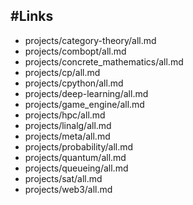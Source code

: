 #Links
-----------------
- projects/category-theory/all.md
- projects/combopt/all.md
- projects/concrete_mathematics/all.md
- projects/cp/all.md
- projects/cpython/all.md
- projects/deep-learning/all.md
- projects/game_engine/all.md
- projects/hpc/all.md
- projects/linalg/all.md
- projects/meta/all.md
- projects/probability/all.md
- projects/quantum/all.md
- projects/queueing/all.md
- projects/sat/all.md
- projects/web3/all.md
